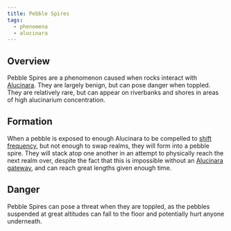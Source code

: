 ```yaml
---
title: Pebble Spires
tags:
  - phenomena
  - alucinara
---
```

## Overview
Pebble Spires are a phenomenon caused when rocks interact with [Alucinara](deities/alucinara.md). They are largely benign, but can pose danger when toppled. They are relatively rare, but can appear on riverbanks and shores in areas of high alucinarium concentration.

## Formation
When a pebble is exposed to enough Alucinara to be compelled to [shift frequency](phenomena/frequencial-shift.md), but not enough to swap realms, they will form into a pebble spire. They will stack atop one another in an attempt to physically reach the next realm over, despite the fact that this is impossible without an [Alucinara gateway](phenomena/alucinara-gateway.md), and can reach great lengths given enough time.

## Danger
Pebble Spires can pose a threat when they are toppled, as the pebbles suspended at great altitudes can fall to the floor and potentially hurt anyone underneath.